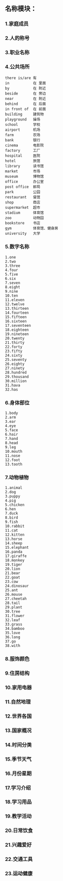 ## 名称模块：
###	1.家庭成员
		
		
		
		
		
		
		
###	2.人的称号
	
###	3.职业名称
	
###	4.公共场所
	there is/are 有
	in			 在 里面
	by  		 在 附近
	beside		 在 旁边
	near		 在 附近
	behind		 在 后面
	in front of	 在 前面
	building	 建筑物
	playground	 操场
	school	 	 学校
	airport	     机场
	farm		 农场
	bank		 银行
	cinema		 电影院
	factory		 工厂
	hospital  	 医院
	hotel		 旅馆 
	library		 读书馆
	market		 市场
	museum		 博物馆
	office		 办公室
	post office	 邮局
	park		 公园
	restaurant	 餐馆
	shop		 商店
	supermarket	 超市
	stadium		 体育馆
	zoo			 动物园
	bookstore	 书店
	gym			 体育馆、健身房
	university	 大学
		 
	
	
	
###	5.数字名称
	1.one
	2.two
	3.three
	4.four
	5.five
	6.six
	7.seven
	8.eight
	9.nine
	10.ten
	11.eleven
	12.twelve
	13.thirteen
	14.fourteen
	15.fifteen
	16.sixteen
	17.seventeen
	18.eighteen
	19.nineteen
	20.twenty
	21.thirty
	22.forty
	23.fifty
	24.sixty
	25.seventy
	26.eighty
	27.ninety
	28.hundred
	29.thousand
	30.million
	31.hava
	32.has

		
### 6.身体部位
	1.body
	2.arm
	3.ear
	4.eye
	5.face
	6.hair
	7.hand
	8.head
	9.leg
	10.mouth
	11.nose
	12.foot
	13.tooth

	
###	7.动物植物

	1.animal
	2.dog
	3.puppy
	4.pig
	5.chicken
	6.hen
	7.duck
	8.bird
	9.fish
	10.rabbit
	11.cat
	12.kitten
	13.horse
	14.sheep
	15.elephant
	16.panda
	17.giraffe
	18.monkey
	19.tiger
	20.lion
	21.bear
	22.goat
	23.cow
	24.dinosaur
	25.ant
	26.mouse
	27.cheetah
	28.tail
	29.plant
	30.tree
	31.flower
	32.leaf
	33.grass
	34.bamboo
	35.love
	36.long
	37.go
	38.with
	
###	8.服饰颜色
	
###	9.住房结构
	
###	10.家用电器
	
###	11.自然地理
	
###	12.世界各国
	
###	13.国家概况
	
###	14.时间分类
	
###	15.季节天气
	
###	16.月份星期
	
###	17.学习介绍
	
###	18.学习用品
	
###	19.教学活动
	
###	20.日常饮食
	
###	21.兴趣爱好
###	22.交通工具
###	23.运动健康